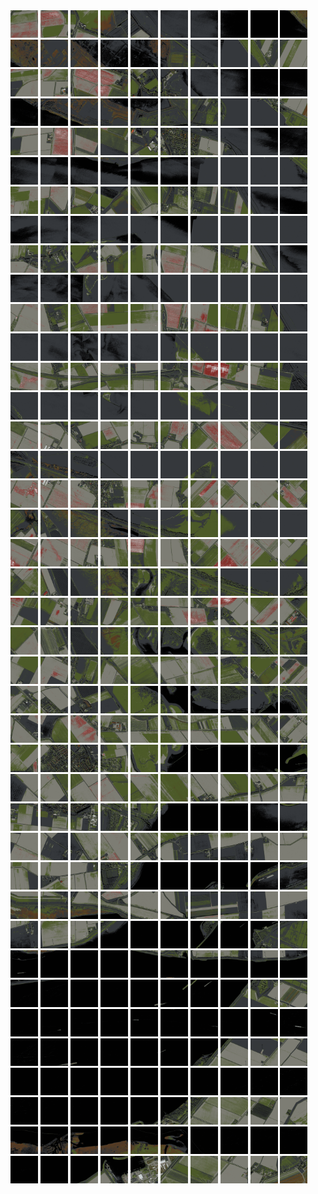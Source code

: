 <html>
<div>
<img src="https://github.com/HakkaTjakka/NL_TILE_MAP/blob/main/18/605/-1041/r.6050.-10410.png" height="44" width="44">
<img src="https://github.com/HakkaTjakka/NL_TILE_MAP/blob/main/18/605/-1041/r.6051.-10410.png" height="44" width="44">
<img src="https://github.com/HakkaTjakka/NL_TILE_MAP/blob/main/18/605/-1041/r.6052.-10410.png" height="44" width="44">
<img src="https://github.com/HakkaTjakka/NL_TILE_MAP/blob/main/18/605/-1041/r.6053.-10410.png" height="44" width="44">
<img src="https://github.com/HakkaTjakka/NL_TILE_MAP/blob/main/18/605/-1041/r.6054.-10410.png" height="44" width="44">
<img src="https://github.com/HakkaTjakka/NL_TILE_MAP/blob/main/18/605/-1041/r.6055.-10410.png" height="44" width="44">
<img src="https://github.com/HakkaTjakka/NL_TILE_MAP/blob/main/18/605/-1041/r.6056.-10410.png" height="44" width="44">
<img src="https://github.com/HakkaTjakka/NL_TILE_MAP/blob/main/18/605/-1041/r.6057.-10410.png" height="44" width="44">
<img src="https://github.com/HakkaTjakka/NL_TILE_MAP/blob/main/18/605/-1041/r.6058.-10410.png" height="44" width="44">
<img src="https://github.com/HakkaTjakka/NL_TILE_MAP/blob/main/18/605/-1041/r.6059.-10410.png" height="44" width="44">
<img src="https://github.com/HakkaTjakka/NL_TILE_MAP/blob/main/18/606/-1041/r.6060.-10410.png" height="44" width="44">
<img src="https://github.com/HakkaTjakka/NL_TILE_MAP/blob/main/18/606/-1041/r.6061.-10410.png" height="44" width="44">
<img src="https://github.com/HakkaTjakka/NL_TILE_MAP/blob/main/18/606/-1041/r.6062.-10410.png" height="44" width="44">
<img src="https://github.com/HakkaTjakka/NL_TILE_MAP/blob/main/18/606/-1041/r.6063.-10410.png" height="44" width="44">
<img src="https://github.com/HakkaTjakka/NL_TILE_MAP/blob/main/18/606/-1041/r.6064.-10410.png" height="44" width="44">
<img src="https://github.com/HakkaTjakka/NL_TILE_MAP/blob/main/18/606/-1041/r.6065.-10410.png" height="44" width="44">
<img src="https://github.com/HakkaTjakka/NL_TILE_MAP/blob/main/18/606/-1041/r.6066.-10410.png" height="44" width="44">
<img src="https://github.com/HakkaTjakka/NL_TILE_MAP/blob/main/18/606/-1041/r.6067.-10410.png" height="44" width="44">
<img src="https://github.com/HakkaTjakka/NL_TILE_MAP/blob/main/18/606/-1041/r.6068.-10410.png" height="44" width="44">
<img src="https://github.com/HakkaTjakka/NL_TILE_MAP/blob/main/18/606/-1041/r.6069.-10410.png" height="44" width="44">
<br>
<img src="https://github.com/HakkaTjakka/NL_TILE_MAP/blob/main/18/605/-1041/r.6050.-10409.png" height="44" width="44">
<img src="https://github.com/HakkaTjakka/NL_TILE_MAP/blob/main/18/605/-1041/r.6051.-10409.png" height="44" width="44">
<img src="https://github.com/HakkaTjakka/NL_TILE_MAP/blob/main/18/605/-1041/r.6052.-10409.png" height="44" width="44">
<img src="https://github.com/HakkaTjakka/NL_TILE_MAP/blob/main/18/605/-1041/r.6053.-10409.png" height="44" width="44">
<img src="https://github.com/HakkaTjakka/NL_TILE_MAP/blob/main/18/605/-1041/r.6054.-10409.png" height="44" width="44">
<img src="https://github.com/HakkaTjakka/NL_TILE_MAP/blob/main/18/605/-1041/r.6055.-10409.png" height="44" width="44">
<img src="https://github.com/HakkaTjakka/NL_TILE_MAP/blob/main/18/605/-1041/r.6056.-10409.png" height="44" width="44">
<img src="https://github.com/HakkaTjakka/NL_TILE_MAP/blob/main/18/605/-1041/r.6057.-10409.png" height="44" width="44">
<img src="https://github.com/HakkaTjakka/NL_TILE_MAP/blob/main/18/605/-1041/r.6058.-10409.png" height="44" width="44">
<img src="https://github.com/HakkaTjakka/NL_TILE_MAP/blob/main/18/605/-1041/r.6059.-10409.png" height="44" width="44">
<img src="https://github.com/HakkaTjakka/NL_TILE_MAP/blob/main/18/606/-1041/r.6060.-10409.png" height="44" width="44">
<img src="https://github.com/HakkaTjakka/NL_TILE_MAP/blob/main/18/606/-1041/r.6061.-10409.png" height="44" width="44">
<img src="https://github.com/HakkaTjakka/NL_TILE_MAP/blob/main/18/606/-1041/r.6062.-10409.png" height="44" width="44">
<img src="https://github.com/HakkaTjakka/NL_TILE_MAP/blob/main/18/606/-1041/r.6063.-10409.png" height="44" width="44">
<img src="https://github.com/HakkaTjakka/NL_TILE_MAP/blob/main/18/606/-1041/r.6064.-10409.png" height="44" width="44">
<img src="https://github.com/HakkaTjakka/NL_TILE_MAP/blob/main/18/606/-1041/r.6065.-10409.png" height="44" width="44">
<img src="https://github.com/HakkaTjakka/NL_TILE_MAP/blob/main/18/606/-1041/r.6066.-10409.png" height="44" width="44">
<img src="https://github.com/HakkaTjakka/NL_TILE_MAP/blob/main/18/606/-1041/r.6067.-10409.png" height="44" width="44">
<img src="https://github.com/HakkaTjakka/NL_TILE_MAP/blob/main/18/606/-1041/r.6068.-10409.png" height="44" width="44">
<img src="https://github.com/HakkaTjakka/NL_TILE_MAP/blob/main/18/606/-1041/r.6069.-10409.png" height="44" width="44">
<br>
<img src="https://github.com/HakkaTjakka/NL_TILE_MAP/blob/main/18/605/-1041/r.6050.-10408.png" height="44" width="44">
<img src="https://github.com/HakkaTjakka/NL_TILE_MAP/blob/main/18/605/-1041/r.6051.-10408.png" height="44" width="44">
<img src="https://github.com/HakkaTjakka/NL_TILE_MAP/blob/main/18/605/-1041/r.6052.-10408.png" height="44" width="44">
<img src="https://github.com/HakkaTjakka/NL_TILE_MAP/blob/main/18/605/-1041/r.6053.-10408.png" height="44" width="44">
<img src="https://github.com/HakkaTjakka/NL_TILE_MAP/blob/main/18/605/-1041/r.6054.-10408.png" height="44" width="44">
<img src="https://github.com/HakkaTjakka/NL_TILE_MAP/blob/main/18/605/-1041/r.6055.-10408.png" height="44" width="44">
<img src="https://github.com/HakkaTjakka/NL_TILE_MAP/blob/main/18/605/-1041/r.6056.-10408.png" height="44" width="44">
<img src="https://github.com/HakkaTjakka/NL_TILE_MAP/blob/main/18/605/-1041/r.6057.-10408.png" height="44" width="44">
<img src="https://github.com/HakkaTjakka/NL_TILE_MAP/blob/main/18/605/-1041/r.6058.-10408.png" height="44" width="44">
<img src="https://github.com/HakkaTjakka/NL_TILE_MAP/blob/main/18/605/-1041/r.6059.-10408.png" height="44" width="44">
<img src="https://github.com/HakkaTjakka/NL_TILE_MAP/blob/main/18/606/-1041/r.6060.-10408.png" height="44" width="44">
<img src="https://github.com/HakkaTjakka/NL_TILE_MAP/blob/main/18/606/-1041/r.6061.-10408.png" height="44" width="44">
<img src="https://github.com/HakkaTjakka/NL_TILE_MAP/blob/main/18/606/-1041/r.6062.-10408.png" height="44" width="44">
<img src="https://github.com/HakkaTjakka/NL_TILE_MAP/blob/main/18/606/-1041/r.6063.-10408.png" height="44" width="44">
<img src="https://github.com/HakkaTjakka/NL_TILE_MAP/blob/main/18/606/-1041/r.6064.-10408.png" height="44" width="44">
<img src="https://github.com/HakkaTjakka/NL_TILE_MAP/blob/main/18/606/-1041/r.6065.-10408.png" height="44" width="44">
<img src="https://github.com/HakkaTjakka/NL_TILE_MAP/blob/main/18/606/-1041/r.6066.-10408.png" height="44" width="44">
<img src="https://github.com/HakkaTjakka/NL_TILE_MAP/blob/main/18/606/-1041/r.6067.-10408.png" height="44" width="44">
<img src="https://github.com/HakkaTjakka/NL_TILE_MAP/blob/main/18/606/-1041/r.6068.-10408.png" height="44" width="44">
<img src="https://github.com/HakkaTjakka/NL_TILE_MAP/blob/main/18/606/-1041/r.6069.-10408.png" height="44" width="44">
<br>
<img src="https://github.com/HakkaTjakka/NL_TILE_MAP/blob/main/18/605/-1041/r.6050.-10407.png" height="44" width="44">
<img src="https://github.com/HakkaTjakka/NL_TILE_MAP/blob/main/18/605/-1041/r.6051.-10407.png" height="44" width="44">
<img src="https://github.com/HakkaTjakka/NL_TILE_MAP/blob/main/18/605/-1041/r.6052.-10407.png" height="44" width="44">
<img src="https://github.com/HakkaTjakka/NL_TILE_MAP/blob/main/18/605/-1041/r.6053.-10407.png" height="44" width="44">
<img src="https://github.com/HakkaTjakka/NL_TILE_MAP/blob/main/18/605/-1041/r.6054.-10407.png" height="44" width="44">
<img src="https://github.com/HakkaTjakka/NL_TILE_MAP/blob/main/18/605/-1041/r.6055.-10407.png" height="44" width="44">
<img src="https://github.com/HakkaTjakka/NL_TILE_MAP/blob/main/18/605/-1041/r.6056.-10407.png" height="44" width="44">
<img src="https://github.com/HakkaTjakka/NL_TILE_MAP/blob/main/18/605/-1041/r.6057.-10407.png" height="44" width="44">
<img src="https://github.com/HakkaTjakka/NL_TILE_MAP/blob/main/18/605/-1041/r.6058.-10407.png" height="44" width="44">
<img src="https://github.com/HakkaTjakka/NL_TILE_MAP/blob/main/18/605/-1041/r.6059.-10407.png" height="44" width="44">
<img src="https://github.com/HakkaTjakka/NL_TILE_MAP/blob/main/18/606/-1041/r.6060.-10407.png" height="44" width="44">
<img src="https://github.com/HakkaTjakka/NL_TILE_MAP/blob/main/18/606/-1041/r.6061.-10407.png" height="44" width="44">
<img src="https://github.com/HakkaTjakka/NL_TILE_MAP/blob/main/18/606/-1041/r.6062.-10407.png" height="44" width="44">
<img src="https://github.com/HakkaTjakka/NL_TILE_MAP/blob/main/18/606/-1041/r.6063.-10407.png" height="44" width="44">
<img src="https://github.com/HakkaTjakka/NL_TILE_MAP/blob/main/18/606/-1041/r.6064.-10407.png" height="44" width="44">
<img src="https://github.com/HakkaTjakka/NL_TILE_MAP/blob/main/18/606/-1041/r.6065.-10407.png" height="44" width="44">
<img src="https://github.com/HakkaTjakka/NL_TILE_MAP/blob/main/18/606/-1041/r.6066.-10407.png" height="44" width="44">
<img src="https://github.com/HakkaTjakka/NL_TILE_MAP/blob/main/18/606/-1041/r.6067.-10407.png" height="44" width="44">
<img src="https://github.com/HakkaTjakka/NL_TILE_MAP/blob/main/18/606/-1041/r.6068.-10407.png" height="44" width="44">
<img src="https://github.com/HakkaTjakka/NL_TILE_MAP/blob/main/18/606/-1041/r.6069.-10407.png" height="44" width="44">
<br>
<img src="https://github.com/HakkaTjakka/NL_TILE_MAP/blob/main/18/605/-1041/r.6050.-10406.png" height="44" width="44">
<img src="https://github.com/HakkaTjakka/NL_TILE_MAP/blob/main/18/605/-1041/r.6051.-10406.png" height="44" width="44">
<img src="https://github.com/HakkaTjakka/NL_TILE_MAP/blob/main/18/605/-1041/r.6052.-10406.png" height="44" width="44">
<img src="https://github.com/HakkaTjakka/NL_TILE_MAP/blob/main/18/605/-1041/r.6053.-10406.png" height="44" width="44">
<img src="https://github.com/HakkaTjakka/NL_TILE_MAP/blob/main/18/605/-1041/r.6054.-10406.png" height="44" width="44">
<img src="https://github.com/HakkaTjakka/NL_TILE_MAP/blob/main/18/605/-1041/r.6055.-10406.png" height="44" width="44">
<img src="https://github.com/HakkaTjakka/NL_TILE_MAP/blob/main/18/605/-1041/r.6056.-10406.png" height="44" width="44">
<img src="https://github.com/HakkaTjakka/NL_TILE_MAP/blob/main/18/605/-1041/r.6057.-10406.png" height="44" width="44">
<img src="https://github.com/HakkaTjakka/NL_TILE_MAP/blob/main/18/605/-1041/r.6058.-10406.png" height="44" width="44">
<img src="https://github.com/HakkaTjakka/NL_TILE_MAP/blob/main/18/605/-1041/r.6059.-10406.png" height="44" width="44">
<img src="https://github.com/HakkaTjakka/NL_TILE_MAP/blob/main/18/606/-1041/r.6060.-10406.png" height="44" width="44">
<img src="https://github.com/HakkaTjakka/NL_TILE_MAP/blob/main/18/606/-1041/r.6061.-10406.png" height="44" width="44">
<img src="https://github.com/HakkaTjakka/NL_TILE_MAP/blob/main/18/606/-1041/r.6062.-10406.png" height="44" width="44">
<img src="https://github.com/HakkaTjakka/NL_TILE_MAP/blob/main/18/606/-1041/r.6063.-10406.png" height="44" width="44">
<img src="https://github.com/HakkaTjakka/NL_TILE_MAP/blob/main/18/606/-1041/r.6064.-10406.png" height="44" width="44">
<img src="https://github.com/HakkaTjakka/NL_TILE_MAP/blob/main/18/606/-1041/r.6065.-10406.png" height="44" width="44">
<img src="https://github.com/HakkaTjakka/NL_TILE_MAP/blob/main/18/606/-1041/r.6066.-10406.png" height="44" width="44">
<img src="https://github.com/HakkaTjakka/NL_TILE_MAP/blob/main/18/606/-1041/r.6067.-10406.png" height="44" width="44">
<img src="https://github.com/HakkaTjakka/NL_TILE_MAP/blob/main/18/606/-1041/r.6068.-10406.png" height="44" width="44">
<img src="https://github.com/HakkaTjakka/NL_TILE_MAP/blob/main/18/606/-1041/r.6069.-10406.png" height="44" width="44">
<br>
<img src="https://github.com/HakkaTjakka/NL_TILE_MAP/blob/main/18/605/-1041/r.6050.-10405.png" height="44" width="44">
<img src="https://github.com/HakkaTjakka/NL_TILE_MAP/blob/main/18/605/-1041/r.6051.-10405.png" height="44" width="44">
<img src="https://github.com/HakkaTjakka/NL_TILE_MAP/blob/main/18/605/-1041/r.6052.-10405.png" height="44" width="44">
<img src="https://github.com/HakkaTjakka/NL_TILE_MAP/blob/main/18/605/-1041/r.6053.-10405.png" height="44" width="44">
<img src="https://github.com/HakkaTjakka/NL_TILE_MAP/blob/main/18/605/-1041/r.6054.-10405.png" height="44" width="44">
<img src="https://github.com/HakkaTjakka/NL_TILE_MAP/blob/main/18/605/-1041/r.6055.-10405.png" height="44" width="44">
<img src="https://github.com/HakkaTjakka/NL_TILE_MAP/blob/main/18/605/-1041/r.6056.-10405.png" height="44" width="44">
<img src="https://github.com/HakkaTjakka/NL_TILE_MAP/blob/main/18/605/-1041/r.6057.-10405.png" height="44" width="44">
<img src="https://github.com/HakkaTjakka/NL_TILE_MAP/blob/main/18/605/-1041/r.6058.-10405.png" height="44" width="44">
<img src="https://github.com/HakkaTjakka/NL_TILE_MAP/blob/main/18/605/-1041/r.6059.-10405.png" height="44" width="44">
<img src="https://github.com/HakkaTjakka/NL_TILE_MAP/blob/main/18/606/-1041/r.6060.-10405.png" height="44" width="44">
<img src="https://github.com/HakkaTjakka/NL_TILE_MAP/blob/main/18/606/-1041/r.6061.-10405.png" height="44" width="44">
<img src="https://github.com/HakkaTjakka/NL_TILE_MAP/blob/main/18/606/-1041/r.6062.-10405.png" height="44" width="44">
<img src="https://github.com/HakkaTjakka/NL_TILE_MAP/blob/main/18/606/-1041/r.6063.-10405.png" height="44" width="44">
<img src="https://github.com/HakkaTjakka/NL_TILE_MAP/blob/main/18/606/-1041/r.6064.-10405.png" height="44" width="44">
<img src="https://github.com/HakkaTjakka/NL_TILE_MAP/blob/main/18/606/-1041/r.6065.-10405.png" height="44" width="44">
<img src="https://github.com/HakkaTjakka/NL_TILE_MAP/blob/main/18/606/-1041/r.6066.-10405.png" height="44" width="44">
<img src="https://github.com/HakkaTjakka/NL_TILE_MAP/blob/main/18/606/-1041/r.6067.-10405.png" height="44" width="44">
<img src="https://github.com/HakkaTjakka/NL_TILE_MAP/blob/main/18/606/-1041/r.6068.-10405.png" height="44" width="44">
<img src="https://github.com/HakkaTjakka/NL_TILE_MAP/blob/main/18/606/-1041/r.6069.-10405.png" height="44" width="44">
<br>
<img src="https://github.com/HakkaTjakka/NL_TILE_MAP/blob/main/18/605/-1041/r.6050.-10404.png" height="44" width="44">
<img src="https://github.com/HakkaTjakka/NL_TILE_MAP/blob/main/18/605/-1041/r.6051.-10404.png" height="44" width="44">
<img src="https://github.com/HakkaTjakka/NL_TILE_MAP/blob/main/18/605/-1041/r.6052.-10404.png" height="44" width="44">
<img src="https://github.com/HakkaTjakka/NL_TILE_MAP/blob/main/18/605/-1041/r.6053.-10404.png" height="44" width="44">
<img src="https://github.com/HakkaTjakka/NL_TILE_MAP/blob/main/18/605/-1041/r.6054.-10404.png" height="44" width="44">
<img src="https://github.com/HakkaTjakka/NL_TILE_MAP/blob/main/18/605/-1041/r.6055.-10404.png" height="44" width="44">
<img src="https://github.com/HakkaTjakka/NL_TILE_MAP/blob/main/18/605/-1041/r.6056.-10404.png" height="44" width="44">
<img src="https://github.com/HakkaTjakka/NL_TILE_MAP/blob/main/18/605/-1041/r.6057.-10404.png" height="44" width="44">
<img src="https://github.com/HakkaTjakka/NL_TILE_MAP/blob/main/18/605/-1041/r.6058.-10404.png" height="44" width="44">
<img src="https://github.com/HakkaTjakka/NL_TILE_MAP/blob/main/18/605/-1041/r.6059.-10404.png" height="44" width="44">
<img src="https://github.com/HakkaTjakka/NL_TILE_MAP/blob/main/18/606/-1041/r.6060.-10404.png" height="44" width="44">
<img src="https://github.com/HakkaTjakka/NL_TILE_MAP/blob/main/18/606/-1041/r.6061.-10404.png" height="44" width="44">
<img src="https://github.com/HakkaTjakka/NL_TILE_MAP/blob/main/18/606/-1041/r.6062.-10404.png" height="44" width="44">
<img src="https://github.com/HakkaTjakka/NL_TILE_MAP/blob/main/18/606/-1041/r.6063.-10404.png" height="44" width="44">
<img src="https://github.com/HakkaTjakka/NL_TILE_MAP/blob/main/18/606/-1041/r.6064.-10404.png" height="44" width="44">
<img src="https://github.com/HakkaTjakka/NL_TILE_MAP/blob/main/18/606/-1041/r.6065.-10404.png" height="44" width="44">
<img src="https://github.com/HakkaTjakka/NL_TILE_MAP/blob/main/18/606/-1041/r.6066.-10404.png" height="44" width="44">
<img src="https://github.com/HakkaTjakka/NL_TILE_MAP/blob/main/18/606/-1041/r.6067.-10404.png" height="44" width="44">
<img src="https://github.com/HakkaTjakka/NL_TILE_MAP/blob/main/18/606/-1041/r.6068.-10404.png" height="44" width="44">
<img src="https://github.com/HakkaTjakka/NL_TILE_MAP/blob/main/18/606/-1041/r.6069.-10404.png" height="44" width="44">
<br>
<img src="https://github.com/HakkaTjakka/NL_TILE_MAP/blob/main/18/605/-1041/r.6050.-10403.png" height="44" width="44">
<img src="https://github.com/HakkaTjakka/NL_TILE_MAP/blob/main/18/605/-1041/r.6051.-10403.png" height="44" width="44">
<img src="https://github.com/HakkaTjakka/NL_TILE_MAP/blob/main/18/605/-1041/r.6052.-10403.png" height="44" width="44">
<img src="https://github.com/HakkaTjakka/NL_TILE_MAP/blob/main/18/605/-1041/r.6053.-10403.png" height="44" width="44">
<img src="https://github.com/HakkaTjakka/NL_TILE_MAP/blob/main/18/605/-1041/r.6054.-10403.png" height="44" width="44">
<img src="https://github.com/HakkaTjakka/NL_TILE_MAP/blob/main/18/605/-1041/r.6055.-10403.png" height="44" width="44">
<img src="https://github.com/HakkaTjakka/NL_TILE_MAP/blob/main/18/605/-1041/r.6056.-10403.png" height="44" width="44">
<img src="https://github.com/HakkaTjakka/NL_TILE_MAP/blob/main/18/605/-1041/r.6057.-10403.png" height="44" width="44">
<img src="https://github.com/HakkaTjakka/NL_TILE_MAP/blob/main/18/605/-1041/r.6058.-10403.png" height="44" width="44">
<img src="https://github.com/HakkaTjakka/NL_TILE_MAP/blob/main/18/605/-1041/r.6059.-10403.png" height="44" width="44">
<img src="https://github.com/HakkaTjakka/NL_TILE_MAP/blob/main/18/606/-1041/r.6060.-10403.png" height="44" width="44">
<img src="https://github.com/HakkaTjakka/NL_TILE_MAP/blob/main/18/606/-1041/r.6061.-10403.png" height="44" width="44">
<img src="https://github.com/HakkaTjakka/NL_TILE_MAP/blob/main/18/606/-1041/r.6062.-10403.png" height="44" width="44">
<img src="https://github.com/HakkaTjakka/NL_TILE_MAP/blob/main/18/606/-1041/r.6063.-10403.png" height="44" width="44">
<img src="https://github.com/HakkaTjakka/NL_TILE_MAP/blob/main/18/606/-1041/r.6064.-10403.png" height="44" width="44">
<img src="https://github.com/HakkaTjakka/NL_TILE_MAP/blob/main/18/606/-1041/r.6065.-10403.png" height="44" width="44">
<img src="https://github.com/HakkaTjakka/NL_TILE_MAP/blob/main/18/606/-1041/r.6066.-10403.png" height="44" width="44">
<img src="https://github.com/HakkaTjakka/NL_TILE_MAP/blob/main/18/606/-1041/r.6067.-10403.png" height="44" width="44">
<img src="https://github.com/HakkaTjakka/NL_TILE_MAP/blob/main/18/606/-1041/r.6068.-10403.png" height="44" width="44">
<img src="https://github.com/HakkaTjakka/NL_TILE_MAP/blob/main/18/606/-1041/r.6069.-10403.png" height="44" width="44">
<br>
<img src="https://github.com/HakkaTjakka/NL_TILE_MAP/blob/main/18/605/-1041/r.6050.-10402.png" height="44" width="44">
<img src="https://github.com/HakkaTjakka/NL_TILE_MAP/blob/main/18/605/-1041/r.6051.-10402.png" height="44" width="44">
<img src="https://github.com/HakkaTjakka/NL_TILE_MAP/blob/main/18/605/-1041/r.6052.-10402.png" height="44" width="44">
<img src="https://github.com/HakkaTjakka/NL_TILE_MAP/blob/main/18/605/-1041/r.6053.-10402.png" height="44" width="44">
<img src="https://github.com/HakkaTjakka/NL_TILE_MAP/blob/main/18/605/-1041/r.6054.-10402.png" height="44" width="44">
<img src="https://github.com/HakkaTjakka/NL_TILE_MAP/blob/main/18/605/-1041/r.6055.-10402.png" height="44" width="44">
<img src="https://github.com/HakkaTjakka/NL_TILE_MAP/blob/main/18/605/-1041/r.6056.-10402.png" height="44" width="44">
<img src="https://github.com/HakkaTjakka/NL_TILE_MAP/blob/main/18/605/-1041/r.6057.-10402.png" height="44" width="44">
<img src="https://github.com/HakkaTjakka/NL_TILE_MAP/blob/main/18/605/-1041/r.6058.-10402.png" height="44" width="44">
<img src="https://github.com/HakkaTjakka/NL_TILE_MAP/blob/main/18/605/-1041/r.6059.-10402.png" height="44" width="44">
<img src="https://github.com/HakkaTjakka/NL_TILE_MAP/blob/main/18/606/-1041/r.6060.-10402.png" height="44" width="44">
<img src="https://github.com/HakkaTjakka/NL_TILE_MAP/blob/main/18/606/-1041/r.6061.-10402.png" height="44" width="44">
<img src="https://github.com/HakkaTjakka/NL_TILE_MAP/blob/main/18/606/-1041/r.6062.-10402.png" height="44" width="44">
<img src="https://github.com/HakkaTjakka/NL_TILE_MAP/blob/main/18/606/-1041/r.6063.-10402.png" height="44" width="44">
<img src="https://github.com/HakkaTjakka/NL_TILE_MAP/blob/main/18/606/-1041/r.6064.-10402.png" height="44" width="44">
<img src="https://github.com/HakkaTjakka/NL_TILE_MAP/blob/main/18/606/-1041/r.6065.-10402.png" height="44" width="44">
<img src="https://github.com/HakkaTjakka/NL_TILE_MAP/blob/main/18/606/-1041/r.6066.-10402.png" height="44" width="44">
<img src="https://github.com/HakkaTjakka/NL_TILE_MAP/blob/main/18/606/-1041/r.6067.-10402.png" height="44" width="44">
<img src="https://github.com/HakkaTjakka/NL_TILE_MAP/blob/main/18/606/-1041/r.6068.-10402.png" height="44" width="44">
<img src="https://github.com/HakkaTjakka/NL_TILE_MAP/blob/main/18/606/-1041/r.6069.-10402.png" height="44" width="44">
<br>
<img src="https://github.com/HakkaTjakka/NL_TILE_MAP/blob/main/18/605/-1041/r.6050.-10401.png" height="44" width="44">
<img src="https://github.com/HakkaTjakka/NL_TILE_MAP/blob/main/18/605/-1041/r.6051.-10401.png" height="44" width="44">
<img src="https://github.com/HakkaTjakka/NL_TILE_MAP/blob/main/18/605/-1041/r.6052.-10401.png" height="44" width="44">
<img src="https://github.com/HakkaTjakka/NL_TILE_MAP/blob/main/18/605/-1041/r.6053.-10401.png" height="44" width="44">
<img src="https://github.com/HakkaTjakka/NL_TILE_MAP/blob/main/18/605/-1041/r.6054.-10401.png" height="44" width="44">
<img src="https://github.com/HakkaTjakka/NL_TILE_MAP/blob/main/18/605/-1041/r.6055.-10401.png" height="44" width="44">
<img src="https://github.com/HakkaTjakka/NL_TILE_MAP/blob/main/18/605/-1041/r.6056.-10401.png" height="44" width="44">
<img src="https://github.com/HakkaTjakka/NL_TILE_MAP/blob/main/18/605/-1041/r.6057.-10401.png" height="44" width="44">
<img src="https://github.com/HakkaTjakka/NL_TILE_MAP/blob/main/18/605/-1041/r.6058.-10401.png" height="44" width="44">
<img src="https://github.com/HakkaTjakka/NL_TILE_MAP/blob/main/18/605/-1041/r.6059.-10401.png" height="44" width="44">
<img src="https://github.com/HakkaTjakka/NL_TILE_MAP/blob/main/18/606/-1041/r.6060.-10401.png" height="44" width="44">
<img src="https://github.com/HakkaTjakka/NL_TILE_MAP/blob/main/18/606/-1041/r.6061.-10401.png" height="44" width="44">
<img src="https://github.com/HakkaTjakka/NL_TILE_MAP/blob/main/18/606/-1041/r.6062.-10401.png" height="44" width="44">
<img src="https://github.com/HakkaTjakka/NL_TILE_MAP/blob/main/18/606/-1041/r.6063.-10401.png" height="44" width="44">
<img src="https://github.com/HakkaTjakka/NL_TILE_MAP/blob/main/18/606/-1041/r.6064.-10401.png" height="44" width="44">
<img src="https://github.com/HakkaTjakka/NL_TILE_MAP/blob/main/18/606/-1041/r.6065.-10401.png" height="44" width="44">
<img src="https://github.com/HakkaTjakka/NL_TILE_MAP/blob/main/18/606/-1041/r.6066.-10401.png" height="44" width="44">
<img src="https://github.com/HakkaTjakka/NL_TILE_MAP/blob/main/18/606/-1041/r.6067.-10401.png" height="44" width="44">
<img src="https://github.com/HakkaTjakka/NL_TILE_MAP/blob/main/18/606/-1041/r.6068.-10401.png" height="44" width="44">
<img src="https://github.com/HakkaTjakka/NL_TILE_MAP/blob/main/18/606/-1041/r.6069.-10401.png" height="44" width="44">
<br>
<img src="https://github.com/HakkaTjakka/NL_TILE_MAP/blob/main/18/605/-1040/r.6050.-10400.png" height="44" width="44">
<img src="https://github.com/HakkaTjakka/NL_TILE_MAP/blob/main/18/605/-1040/r.6051.-10400.png" height="44" width="44">
<img src="https://github.com/HakkaTjakka/NL_TILE_MAP/blob/main/18/605/-1040/r.6052.-10400.png" height="44" width="44">
<img src="https://github.com/HakkaTjakka/NL_TILE_MAP/blob/main/18/605/-1040/r.6053.-10400.png" height="44" width="44">
<img src="https://github.com/HakkaTjakka/NL_TILE_MAP/blob/main/18/605/-1040/r.6054.-10400.png" height="44" width="44">
<img src="https://github.com/HakkaTjakka/NL_TILE_MAP/blob/main/18/605/-1040/r.6055.-10400.png" height="44" width="44">
<img src="https://github.com/HakkaTjakka/NL_TILE_MAP/blob/main/18/605/-1040/r.6056.-10400.png" height="44" width="44">
<img src="https://github.com/HakkaTjakka/NL_TILE_MAP/blob/main/18/605/-1040/r.6057.-10400.png" height="44" width="44">
<img src="https://github.com/HakkaTjakka/NL_TILE_MAP/blob/main/18/605/-1040/r.6058.-10400.png" height="44" width="44">
<img src="https://github.com/HakkaTjakka/NL_TILE_MAP/blob/main/18/605/-1040/r.6059.-10400.png" height="44" width="44">
<img src="https://github.com/HakkaTjakka/NL_TILE_MAP/blob/main/18/606/-1040/r.6060.-10400.png" height="44" width="44">
<img src="https://github.com/HakkaTjakka/NL_TILE_MAP/blob/main/18/606/-1040/r.6061.-10400.png" height="44" width="44">
<img src="https://github.com/HakkaTjakka/NL_TILE_MAP/blob/main/18/606/-1040/r.6062.-10400.png" height="44" width="44">
<img src="https://github.com/HakkaTjakka/NL_TILE_MAP/blob/main/18/606/-1040/r.6063.-10400.png" height="44" width="44">
<img src="https://github.com/HakkaTjakka/NL_TILE_MAP/blob/main/18/606/-1040/r.6064.-10400.png" height="44" width="44">
<img src="https://github.com/HakkaTjakka/NL_TILE_MAP/blob/main/18/606/-1040/r.6065.-10400.png" height="44" width="44">
<img src="https://github.com/HakkaTjakka/NL_TILE_MAP/blob/main/18/606/-1040/r.6066.-10400.png" height="44" width="44">
<img src="https://github.com/HakkaTjakka/NL_TILE_MAP/blob/main/18/606/-1040/r.6067.-10400.png" height="44" width="44">
<img src="https://github.com/HakkaTjakka/NL_TILE_MAP/blob/main/18/606/-1040/r.6068.-10400.png" height="44" width="44">
<img src="https://github.com/HakkaTjakka/NL_TILE_MAP/blob/main/18/606/-1040/r.6069.-10400.png" height="44" width="44">
<br>
<img src="https://github.com/HakkaTjakka/NL_TILE_MAP/blob/main/18/605/-1040/r.6050.-10399.png" height="44" width="44">
<img src="https://github.com/HakkaTjakka/NL_TILE_MAP/blob/main/18/605/-1040/r.6051.-10399.png" height="44" width="44">
<img src="https://github.com/HakkaTjakka/NL_TILE_MAP/blob/main/18/605/-1040/r.6052.-10399.png" height="44" width="44">
<img src="https://github.com/HakkaTjakka/NL_TILE_MAP/blob/main/18/605/-1040/r.6053.-10399.png" height="44" width="44">
<img src="https://github.com/HakkaTjakka/NL_TILE_MAP/blob/main/18/605/-1040/r.6054.-10399.png" height="44" width="44">
<img src="https://github.com/HakkaTjakka/NL_TILE_MAP/blob/main/18/605/-1040/r.6055.-10399.png" height="44" width="44">
<img src="https://github.com/HakkaTjakka/NL_TILE_MAP/blob/main/18/605/-1040/r.6056.-10399.png" height="44" width="44">
<img src="https://github.com/HakkaTjakka/NL_TILE_MAP/blob/main/18/605/-1040/r.6057.-10399.png" height="44" width="44">
<img src="https://github.com/HakkaTjakka/NL_TILE_MAP/blob/main/18/605/-1040/r.6058.-10399.png" height="44" width="44">
<img src="https://github.com/HakkaTjakka/NL_TILE_MAP/blob/main/18/605/-1040/r.6059.-10399.png" height="44" width="44">
<img src="https://github.com/HakkaTjakka/NL_TILE_MAP/blob/main/18/606/-1040/r.6060.-10399.png" height="44" width="44">
<img src="https://github.com/HakkaTjakka/NL_TILE_MAP/blob/main/18/606/-1040/r.6061.-10399.png" height="44" width="44">
<img src="https://github.com/HakkaTjakka/NL_TILE_MAP/blob/main/18/606/-1040/r.6062.-10399.png" height="44" width="44">
<img src="https://github.com/HakkaTjakka/NL_TILE_MAP/blob/main/18/606/-1040/r.6063.-10399.png" height="44" width="44">
<img src="https://github.com/HakkaTjakka/NL_TILE_MAP/blob/main/18/606/-1040/r.6064.-10399.png" height="44" width="44">
<img src="https://github.com/HakkaTjakka/NL_TILE_MAP/blob/main/18/606/-1040/r.6065.-10399.png" height="44" width="44">
<img src="https://github.com/HakkaTjakka/NL_TILE_MAP/blob/main/18/606/-1040/r.6066.-10399.png" height="44" width="44">
<img src="https://github.com/HakkaTjakka/NL_TILE_MAP/blob/main/18/606/-1040/r.6067.-10399.png" height="44" width="44">
<img src="https://github.com/HakkaTjakka/NL_TILE_MAP/blob/main/18/606/-1040/r.6068.-10399.png" height="44" width="44">
<img src="https://github.com/HakkaTjakka/NL_TILE_MAP/blob/main/18/606/-1040/r.6069.-10399.png" height="44" width="44">
<br>
<img src="https://github.com/HakkaTjakka/NL_TILE_MAP/blob/main/18/605/-1040/r.6050.-10398.png" height="44" width="44">
<img src="https://github.com/HakkaTjakka/NL_TILE_MAP/blob/main/18/605/-1040/r.6051.-10398.png" height="44" width="44">
<img src="https://github.com/HakkaTjakka/NL_TILE_MAP/blob/main/18/605/-1040/r.6052.-10398.png" height="44" width="44">
<img src="https://github.com/HakkaTjakka/NL_TILE_MAP/blob/main/18/605/-1040/r.6053.-10398.png" height="44" width="44">
<img src="https://github.com/HakkaTjakka/NL_TILE_MAP/blob/main/18/605/-1040/r.6054.-10398.png" height="44" width="44">
<img src="https://github.com/HakkaTjakka/NL_TILE_MAP/blob/main/18/605/-1040/r.6055.-10398.png" height="44" width="44">
<img src="https://github.com/HakkaTjakka/NL_TILE_MAP/blob/main/18/605/-1040/r.6056.-10398.png" height="44" width="44">
<img src="https://github.com/HakkaTjakka/NL_TILE_MAP/blob/main/18/605/-1040/r.6057.-10398.png" height="44" width="44">
<img src="https://github.com/HakkaTjakka/NL_TILE_MAP/blob/main/18/605/-1040/r.6058.-10398.png" height="44" width="44">
<img src="https://github.com/HakkaTjakka/NL_TILE_MAP/blob/main/18/605/-1040/r.6059.-10398.png" height="44" width="44">
<img src="https://github.com/HakkaTjakka/NL_TILE_MAP/blob/main/18/606/-1040/r.6060.-10398.png" height="44" width="44">
<img src="https://github.com/HakkaTjakka/NL_TILE_MAP/blob/main/18/606/-1040/r.6061.-10398.png" height="44" width="44">
<img src="https://github.com/HakkaTjakka/NL_TILE_MAP/blob/main/18/606/-1040/r.6062.-10398.png" height="44" width="44">
<img src="https://github.com/HakkaTjakka/NL_TILE_MAP/blob/main/18/606/-1040/r.6063.-10398.png" height="44" width="44">
<img src="https://github.com/HakkaTjakka/NL_TILE_MAP/blob/main/18/606/-1040/r.6064.-10398.png" height="44" width="44">
<img src="https://github.com/HakkaTjakka/NL_TILE_MAP/blob/main/18/606/-1040/r.6065.-10398.png" height="44" width="44">
<img src="https://github.com/HakkaTjakka/NL_TILE_MAP/blob/main/18/606/-1040/r.6066.-10398.png" height="44" width="44">
<img src="https://github.com/HakkaTjakka/NL_TILE_MAP/blob/main/18/606/-1040/r.6067.-10398.png" height="44" width="44">
<img src="https://github.com/HakkaTjakka/NL_TILE_MAP/blob/main/18/606/-1040/r.6068.-10398.png" height="44" width="44">
<img src="https://github.com/HakkaTjakka/NL_TILE_MAP/blob/main/18/606/-1040/r.6069.-10398.png" height="44" width="44">
<br>
<img src="https://github.com/HakkaTjakka/NL_TILE_MAP/blob/main/18/605/-1040/r.6050.-10397.png" height="44" width="44">
<img src="https://github.com/HakkaTjakka/NL_TILE_MAP/blob/main/18/605/-1040/r.6051.-10397.png" height="44" width="44">
<img src="https://github.com/HakkaTjakka/NL_TILE_MAP/blob/main/18/605/-1040/r.6052.-10397.png" height="44" width="44">
<img src="https://github.com/HakkaTjakka/NL_TILE_MAP/blob/main/18/605/-1040/r.6053.-10397.png" height="44" width="44">
<img src="https://github.com/HakkaTjakka/NL_TILE_MAP/blob/main/18/605/-1040/r.6054.-10397.png" height="44" width="44">
<img src="https://github.com/HakkaTjakka/NL_TILE_MAP/blob/main/18/605/-1040/r.6055.-10397.png" height="44" width="44">
<img src="https://github.com/HakkaTjakka/NL_TILE_MAP/blob/main/18/605/-1040/r.6056.-10397.png" height="44" width="44">
<img src="https://github.com/HakkaTjakka/NL_TILE_MAP/blob/main/18/605/-1040/r.6057.-10397.png" height="44" width="44">
<img src="https://github.com/HakkaTjakka/NL_TILE_MAP/blob/main/18/605/-1040/r.6058.-10397.png" height="44" width="44">
<img src="https://github.com/HakkaTjakka/NL_TILE_MAP/blob/main/18/605/-1040/r.6059.-10397.png" height="44" width="44">
<img src="https://github.com/HakkaTjakka/NL_TILE_MAP/blob/main/18/606/-1040/r.6060.-10397.png" height="44" width="44">
<img src="https://github.com/HakkaTjakka/NL_TILE_MAP/blob/main/18/606/-1040/r.6061.-10397.png" height="44" width="44">
<img src="https://github.com/HakkaTjakka/NL_TILE_MAP/blob/main/18/606/-1040/r.6062.-10397.png" height="44" width="44">
<img src="https://github.com/HakkaTjakka/NL_TILE_MAP/blob/main/18/606/-1040/r.6063.-10397.png" height="44" width="44">
<img src="https://github.com/HakkaTjakka/NL_TILE_MAP/blob/main/18/606/-1040/r.6064.-10397.png" height="44" width="44">
<img src="https://github.com/HakkaTjakka/NL_TILE_MAP/blob/main/18/606/-1040/r.6065.-10397.png" height="44" width="44">
<img src="https://github.com/HakkaTjakka/NL_TILE_MAP/blob/main/18/606/-1040/r.6066.-10397.png" height="44" width="44">
<img src="https://github.com/HakkaTjakka/NL_TILE_MAP/blob/main/18/606/-1040/r.6067.-10397.png" height="44" width="44">
<img src="https://github.com/HakkaTjakka/NL_TILE_MAP/blob/main/18/606/-1040/r.6068.-10397.png" height="44" width="44">
<img src="https://github.com/HakkaTjakka/NL_TILE_MAP/blob/main/18/606/-1040/r.6069.-10397.png" height="44" width="44">
<br>
<img src="https://github.com/HakkaTjakka/NL_TILE_MAP/blob/main/18/605/-1040/r.6050.-10396.png" height="44" width="44">
<img src="https://github.com/HakkaTjakka/NL_TILE_MAP/blob/main/18/605/-1040/r.6051.-10396.png" height="44" width="44">
<img src="https://github.com/HakkaTjakka/NL_TILE_MAP/blob/main/18/605/-1040/r.6052.-10396.png" height="44" width="44">
<img src="https://github.com/HakkaTjakka/NL_TILE_MAP/blob/main/18/605/-1040/r.6053.-10396.png" height="44" width="44">
<img src="https://github.com/HakkaTjakka/NL_TILE_MAP/blob/main/18/605/-1040/r.6054.-10396.png" height="44" width="44">
<img src="https://github.com/HakkaTjakka/NL_TILE_MAP/blob/main/18/605/-1040/r.6055.-10396.png" height="44" width="44">
<img src="https://github.com/HakkaTjakka/NL_TILE_MAP/blob/main/18/605/-1040/r.6056.-10396.png" height="44" width="44">
<img src="https://github.com/HakkaTjakka/NL_TILE_MAP/blob/main/18/605/-1040/r.6057.-10396.png" height="44" width="44">
<img src="https://github.com/HakkaTjakka/NL_TILE_MAP/blob/main/18/605/-1040/r.6058.-10396.png" height="44" width="44">
<img src="https://github.com/HakkaTjakka/NL_TILE_MAP/blob/main/18/605/-1040/r.6059.-10396.png" height="44" width="44">
<img src="https://github.com/HakkaTjakka/NL_TILE_MAP/blob/main/18/606/-1040/r.6060.-10396.png" height="44" width="44">
<img src="https://github.com/HakkaTjakka/NL_TILE_MAP/blob/main/18/606/-1040/r.6061.-10396.png" height="44" width="44">
<img src="https://github.com/HakkaTjakka/NL_TILE_MAP/blob/main/18/606/-1040/r.6062.-10396.png" height="44" width="44">
<img src="https://github.com/HakkaTjakka/NL_TILE_MAP/blob/main/18/606/-1040/r.6063.-10396.png" height="44" width="44">
<img src="https://github.com/HakkaTjakka/NL_TILE_MAP/blob/main/18/606/-1040/r.6064.-10396.png" height="44" width="44">
<img src="https://github.com/HakkaTjakka/NL_TILE_MAP/blob/main/18/606/-1040/r.6065.-10396.png" height="44" width="44">
<img src="https://github.com/HakkaTjakka/NL_TILE_MAP/blob/main/18/606/-1040/r.6066.-10396.png" height="44" width="44">
<img src="https://github.com/HakkaTjakka/NL_TILE_MAP/blob/main/18/606/-1040/r.6067.-10396.png" height="44" width="44">
<img src="https://github.com/HakkaTjakka/NL_TILE_MAP/blob/main/18/606/-1040/r.6068.-10396.png" height="44" width="44">
<img src="https://github.com/HakkaTjakka/NL_TILE_MAP/blob/main/18/606/-1040/r.6069.-10396.png" height="44" width="44">
<br>
<img src="https://github.com/HakkaTjakka/NL_TILE_MAP/blob/main/18/605/-1040/r.6050.-10395.png" height="44" width="44">
<img src="https://github.com/HakkaTjakka/NL_TILE_MAP/blob/main/18/605/-1040/r.6051.-10395.png" height="44" width="44">
<img src="https://github.com/HakkaTjakka/NL_TILE_MAP/blob/main/18/605/-1040/r.6052.-10395.png" height="44" width="44">
<img src="https://github.com/HakkaTjakka/NL_TILE_MAP/blob/main/18/605/-1040/r.6053.-10395.png" height="44" width="44">
<img src="https://github.com/HakkaTjakka/NL_TILE_MAP/blob/main/18/605/-1040/r.6054.-10395.png" height="44" width="44">
<img src="https://github.com/HakkaTjakka/NL_TILE_MAP/blob/main/18/605/-1040/r.6055.-10395.png" height="44" width="44">
<img src="https://github.com/HakkaTjakka/NL_TILE_MAP/blob/main/18/605/-1040/r.6056.-10395.png" height="44" width="44">
<img src="https://github.com/HakkaTjakka/NL_TILE_MAP/blob/main/18/605/-1040/r.6057.-10395.png" height="44" width="44">
<img src="https://github.com/HakkaTjakka/NL_TILE_MAP/blob/main/18/605/-1040/r.6058.-10395.png" height="44" width="44">
<img src="https://github.com/HakkaTjakka/NL_TILE_MAP/blob/main/18/605/-1040/r.6059.-10395.png" height="44" width="44">
<img src="https://github.com/HakkaTjakka/NL_TILE_MAP/blob/main/18/606/-1040/r.6060.-10395.png" height="44" width="44">
<img src="https://github.com/HakkaTjakka/NL_TILE_MAP/blob/main/18/606/-1040/r.6061.-10395.png" height="44" width="44">
<img src="https://github.com/HakkaTjakka/NL_TILE_MAP/blob/main/18/606/-1040/r.6062.-10395.png" height="44" width="44">
<img src="https://github.com/HakkaTjakka/NL_TILE_MAP/blob/main/18/606/-1040/r.6063.-10395.png" height="44" width="44">
<img src="https://github.com/HakkaTjakka/NL_TILE_MAP/blob/main/18/606/-1040/r.6064.-10395.png" height="44" width="44">
<img src="https://github.com/HakkaTjakka/NL_TILE_MAP/blob/main/18/606/-1040/r.6065.-10395.png" height="44" width="44">
<img src="https://github.com/HakkaTjakka/NL_TILE_MAP/blob/main/18/606/-1040/r.6066.-10395.png" height="44" width="44">
<img src="https://github.com/HakkaTjakka/NL_TILE_MAP/blob/main/18/606/-1040/r.6067.-10395.png" height="44" width="44">
<img src="https://github.com/HakkaTjakka/NL_TILE_MAP/blob/main/18/606/-1040/r.6068.-10395.png" height="44" width="44">
<img src="https://github.com/HakkaTjakka/NL_TILE_MAP/blob/main/18/606/-1040/r.6069.-10395.png" height="44" width="44">
<br>
<img src="https://github.com/HakkaTjakka/NL_TILE_MAP/blob/main/18/605/-1040/r.6050.-10394.png" height="44" width="44">
<img src="https://github.com/HakkaTjakka/NL_TILE_MAP/blob/main/18/605/-1040/r.6051.-10394.png" height="44" width="44">
<img src="https://github.com/HakkaTjakka/NL_TILE_MAP/blob/main/18/605/-1040/r.6052.-10394.png" height="44" width="44">
<img src="https://github.com/HakkaTjakka/NL_TILE_MAP/blob/main/18/605/-1040/r.6053.-10394.png" height="44" width="44">
<img src="https://github.com/HakkaTjakka/NL_TILE_MAP/blob/main/18/605/-1040/r.6054.-10394.png" height="44" width="44">
<img src="https://github.com/HakkaTjakka/NL_TILE_MAP/blob/main/18/605/-1040/r.6055.-10394.png" height="44" width="44">
<img src="https://github.com/HakkaTjakka/NL_TILE_MAP/blob/main/18/605/-1040/r.6056.-10394.png" height="44" width="44">
<img src="https://github.com/HakkaTjakka/NL_TILE_MAP/blob/main/18/605/-1040/r.6057.-10394.png" height="44" width="44">
<img src="https://github.com/HakkaTjakka/NL_TILE_MAP/blob/main/18/605/-1040/r.6058.-10394.png" height="44" width="44">
<img src="https://github.com/HakkaTjakka/NL_TILE_MAP/blob/main/18/605/-1040/r.6059.-10394.png" height="44" width="44">
<img src="https://github.com/HakkaTjakka/NL_TILE_MAP/blob/main/18/606/-1040/r.6060.-10394.png" height="44" width="44">
<img src="https://github.com/HakkaTjakka/NL_TILE_MAP/blob/main/18/606/-1040/r.6061.-10394.png" height="44" width="44">
<img src="https://github.com/HakkaTjakka/NL_TILE_MAP/blob/main/18/606/-1040/r.6062.-10394.png" height="44" width="44">
<img src="https://github.com/HakkaTjakka/NL_TILE_MAP/blob/main/18/606/-1040/r.6063.-10394.png" height="44" width="44">
<img src="https://github.com/HakkaTjakka/NL_TILE_MAP/blob/main/18/606/-1040/r.6064.-10394.png" height="44" width="44">
<img src="https://github.com/HakkaTjakka/NL_TILE_MAP/blob/main/18/606/-1040/r.6065.-10394.png" height="44" width="44">
<img src="https://github.com/HakkaTjakka/NL_TILE_MAP/blob/main/18/606/-1040/r.6066.-10394.png" height="44" width="44">
<img src="https://github.com/HakkaTjakka/NL_TILE_MAP/blob/main/18/606/-1040/r.6067.-10394.png" height="44" width="44">
<img src="https://github.com/HakkaTjakka/NL_TILE_MAP/blob/main/18/606/-1040/r.6068.-10394.png" height="44" width="44">
<img src="https://github.com/HakkaTjakka/NL_TILE_MAP/blob/main/18/606/-1040/r.6069.-10394.png" height="44" width="44">
<br>
<img src="https://github.com/HakkaTjakka/NL_TILE_MAP/blob/main/18/605/-1040/r.6050.-10393.png" height="44" width="44">
<img src="https://github.com/HakkaTjakka/NL_TILE_MAP/blob/main/18/605/-1040/r.6051.-10393.png" height="44" width="44">
<img src="https://github.com/HakkaTjakka/NL_TILE_MAP/blob/main/18/605/-1040/r.6052.-10393.png" height="44" width="44">
<img src="https://github.com/HakkaTjakka/NL_TILE_MAP/blob/main/18/605/-1040/r.6053.-10393.png" height="44" width="44">
<img src="https://github.com/HakkaTjakka/NL_TILE_MAP/blob/main/18/605/-1040/r.6054.-10393.png" height="44" width="44">
<img src="https://github.com/HakkaTjakka/NL_TILE_MAP/blob/main/18/605/-1040/r.6055.-10393.png" height="44" width="44">
<img src="https://github.com/HakkaTjakka/NL_TILE_MAP/blob/main/18/605/-1040/r.6056.-10393.png" height="44" width="44">
<img src="https://github.com/HakkaTjakka/NL_TILE_MAP/blob/main/18/605/-1040/r.6057.-10393.png" height="44" width="44">
<img src="https://github.com/HakkaTjakka/NL_TILE_MAP/blob/main/18/605/-1040/r.6058.-10393.png" height="44" width="44">
<img src="https://github.com/HakkaTjakka/NL_TILE_MAP/blob/main/18/605/-1040/r.6059.-10393.png" height="44" width="44">
<img src="https://github.com/HakkaTjakka/NL_TILE_MAP/blob/main/18/606/-1040/r.6060.-10393.png" height="44" width="44">
<img src="https://github.com/HakkaTjakka/NL_TILE_MAP/blob/main/18/606/-1040/r.6061.-10393.png" height="44" width="44">
<img src="https://github.com/HakkaTjakka/NL_TILE_MAP/blob/main/18/606/-1040/r.6062.-10393.png" height="44" width="44">
<img src="https://github.com/HakkaTjakka/NL_TILE_MAP/blob/main/18/606/-1040/r.6063.-10393.png" height="44" width="44">
<img src="https://github.com/HakkaTjakka/NL_TILE_MAP/blob/main/18/606/-1040/r.6064.-10393.png" height="44" width="44">
<img src="https://github.com/HakkaTjakka/NL_TILE_MAP/blob/main/18/606/-1040/r.6065.-10393.png" height="44" width="44">
<img src="https://github.com/HakkaTjakka/NL_TILE_MAP/blob/main/18/606/-1040/r.6066.-10393.png" height="44" width="44">
<img src="https://github.com/HakkaTjakka/NL_TILE_MAP/blob/main/18/606/-1040/r.6067.-10393.png" height="44" width="44">
<img src="https://github.com/HakkaTjakka/NL_TILE_MAP/blob/main/18/606/-1040/r.6068.-10393.png" height="44" width="44">
<img src="https://github.com/HakkaTjakka/NL_TILE_MAP/blob/main/18/606/-1040/r.6069.-10393.png" height="44" width="44">
<br>
<img src="https://github.com/HakkaTjakka/NL_TILE_MAP/blob/main/18/605/-1040/r.6050.-10392.png" height="44" width="44">
<img src="https://github.com/HakkaTjakka/NL_TILE_MAP/blob/main/18/605/-1040/r.6051.-10392.png" height="44" width="44">
<img src="https://github.com/HakkaTjakka/NL_TILE_MAP/blob/main/18/605/-1040/r.6052.-10392.png" height="44" width="44">
<img src="https://github.com/HakkaTjakka/NL_TILE_MAP/blob/main/18/605/-1040/r.6053.-10392.png" height="44" width="44">
<img src="https://github.com/HakkaTjakka/NL_TILE_MAP/blob/main/18/605/-1040/r.6054.-10392.png" height="44" width="44">
<img src="https://github.com/HakkaTjakka/NL_TILE_MAP/blob/main/18/605/-1040/r.6055.-10392.png" height="44" width="44">
<img src="https://github.com/HakkaTjakka/NL_TILE_MAP/blob/main/18/605/-1040/r.6056.-10392.png" height="44" width="44">
<img src="https://github.com/HakkaTjakka/NL_TILE_MAP/blob/main/18/605/-1040/r.6057.-10392.png" height="44" width="44">
<img src="https://github.com/HakkaTjakka/NL_TILE_MAP/blob/main/18/605/-1040/r.6058.-10392.png" height="44" width="44">
<img src="https://github.com/HakkaTjakka/NL_TILE_MAP/blob/main/18/605/-1040/r.6059.-10392.png" height="44" width="44">
<img src="https://github.com/HakkaTjakka/NL_TILE_MAP/blob/main/18/606/-1040/r.6060.-10392.png" height="44" width="44">
<img src="https://github.com/HakkaTjakka/NL_TILE_MAP/blob/main/18/606/-1040/r.6061.-10392.png" height="44" width="44">
<img src="https://github.com/HakkaTjakka/NL_TILE_MAP/blob/main/18/606/-1040/r.6062.-10392.png" height="44" width="44">
<img src="https://github.com/HakkaTjakka/NL_TILE_MAP/blob/main/18/606/-1040/r.6063.-10392.png" height="44" width="44">
<img src="https://github.com/HakkaTjakka/NL_TILE_MAP/blob/main/18/606/-1040/r.6064.-10392.png" height="44" width="44">
<img src="https://github.com/HakkaTjakka/NL_TILE_MAP/blob/main/18/606/-1040/r.6065.-10392.png" height="44" width="44">
<img src="https://github.com/HakkaTjakka/NL_TILE_MAP/blob/main/18/606/-1040/r.6066.-10392.png" height="44" width="44">
<img src="https://github.com/HakkaTjakka/NL_TILE_MAP/blob/main/18/606/-1040/r.6067.-10392.png" height="44" width="44">
<img src="https://github.com/HakkaTjakka/NL_TILE_MAP/blob/main/18/606/-1040/r.6068.-10392.png" height="44" width="44">
<img src="https://github.com/HakkaTjakka/NL_TILE_MAP/blob/main/18/606/-1040/r.6069.-10392.png" height="44" width="44">
<br>
<img src="https://github.com/HakkaTjakka/NL_TILE_MAP/blob/main/18/605/-1040/r.6050.-10391.png" height="44" width="44">
<img src="https://github.com/HakkaTjakka/NL_TILE_MAP/blob/main/18/605/-1040/r.6051.-10391.png" height="44" width="44">
<img src="https://github.com/HakkaTjakka/NL_TILE_MAP/blob/main/18/605/-1040/r.6052.-10391.png" height="44" width="44">
<img src="https://github.com/HakkaTjakka/NL_TILE_MAP/blob/main/18/605/-1040/r.6053.-10391.png" height="44" width="44">
<img src="https://github.com/HakkaTjakka/NL_TILE_MAP/blob/main/18/605/-1040/r.6054.-10391.png" height="44" width="44">
<img src="https://github.com/HakkaTjakka/NL_TILE_MAP/blob/main/18/605/-1040/r.6055.-10391.png" height="44" width="44">
<img src="https://github.com/HakkaTjakka/NL_TILE_MAP/blob/main/18/605/-1040/r.6056.-10391.png" height="44" width="44">
<img src="https://github.com/HakkaTjakka/NL_TILE_MAP/blob/main/18/605/-1040/r.6057.-10391.png" height="44" width="44">
<img src="https://github.com/HakkaTjakka/NL_TILE_MAP/blob/main/18/605/-1040/r.6058.-10391.png" height="44" width="44">
<img src="https://github.com/HakkaTjakka/NL_TILE_MAP/blob/main/18/605/-1040/r.6059.-10391.png" height="44" width="44">
<img src="https://github.com/HakkaTjakka/NL_TILE_MAP/blob/main/18/606/-1040/r.6060.-10391.png" height="44" width="44">
<img src="https://github.com/HakkaTjakka/NL_TILE_MAP/blob/main/18/606/-1040/r.6061.-10391.png" height="44" width="44">
<img src="https://github.com/HakkaTjakka/NL_TILE_MAP/blob/main/18/606/-1040/r.6062.-10391.png" height="44" width="44">
<img src="https://github.com/HakkaTjakka/NL_TILE_MAP/blob/main/18/606/-1040/r.6063.-10391.png" height="44" width="44">
<img src="https://github.com/HakkaTjakka/NL_TILE_MAP/blob/main/18/606/-1040/r.6064.-10391.png" height="44" width="44">
<img src="https://github.com/HakkaTjakka/NL_TILE_MAP/blob/main/18/606/-1040/r.6065.-10391.png" height="44" width="44">
<img src="https://github.com/HakkaTjakka/NL_TILE_MAP/blob/main/18/606/-1040/r.6066.-10391.png" height="44" width="44">
<img src="https://github.com/HakkaTjakka/NL_TILE_MAP/blob/main/18/606/-1040/r.6067.-10391.png" height="44" width="44">
<img src="https://github.com/HakkaTjakka/NL_TILE_MAP/blob/main/18/606/-1040/r.6068.-10391.png" height="44" width="44">
<img src="https://github.com/HakkaTjakka/NL_TILE_MAP/blob/main/18/606/-1040/r.6069.-10391.png" height="44" width="44">
<br>
</div>
</html>
